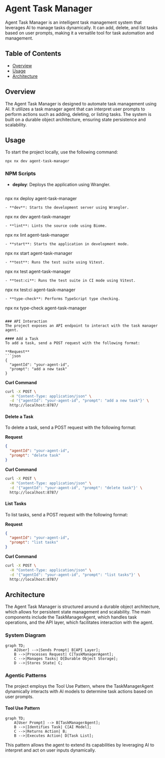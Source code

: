 # Agent Task Manager

Agent Task Manager is an intelligent task management system that leverages AI to manage tasks dynamically. It can add, delete, and list tasks based on user prompts, making it a versatile tool for task automation and management.

## Table of Contents
- [Overview](#overview)
- [Usage](#usage)
- [Architecture](#architecture)

## Overview
The Agent Task Manager is designed to automate task management using AI. It utilizes a task manager agent that can interpret user prompts to perform actions such as adding, deleting, or listing tasks. The system is built on a durable object architecture, ensuring state persistence and scalability.

## Usage
To start the project locally, use the following command:
```
npx nx dev agent-task-manager
```

### NPM Scripts
- **deploy**: Deploys the application using Wrangler.
  ```
npx nx deploy agent-task-manager
```
- **dev**: Starts the development server using Wrangler.
  ```
npx nx dev agent-task-manager
```
- **lint**: Lints the source code using Biome.
  ```
npx nx lint agent-task-manager
```
- **start**: Starts the application in development mode.
  ```
npx nx start agent-task-manager
```
- **test**: Runs the test suite using Vitest.
  ```
npx nx test agent-task-manager
```
- **test:ci**: Runs the test suite in CI mode using Vitest.
  ```
npx nx test:ci agent-task-manager
```
- **type-check**: Performs TypeScript type checking.
  ```
npx nx type-check agent-task-manager
```

### API Interaction
The project exposes an API endpoint to interact with the task manager agent.

#### Add a Task
To add a task, send a POST request with the following format:

**Request**
```json
{
  "agentId": "your-agent-id",
  "prompt": "add a new task"
}
```

**Curl Command**
```bash
curl -X POST \
  -H "Content-Type: application/json" \
  -d '{"agentId": "your-agent-id", "prompt": "add a new task"}' \
  http://localhost:8787/
```

#### Delete a Task
To delete a task, send a POST request with the following format:

**Request**
```json
{
  "agentId": "your-agent-id",
  "prompt": "delete task"
}
```

**Curl Command**
```bash
curl -X POST \
  -H "Content-Type: application/json" \
  -d '{"agentId": "your-agent-id", "prompt": "delete task"}' \
  http://localhost:8787/
```

#### List Tasks
To list tasks, send a POST request with the following format:

**Request**
```json
{
  "agentId": "your-agent-id",
  "prompt": "list tasks"
}
```

**Curl Command**
```bash
curl -X POST \
  -H "Content-Type: application/json" \
  -d '{"agentId": "your-agent-id", "prompt": "list tasks"}' \
  http://localhost:8787/
```

## Architecture
The Agent Task Manager is structured around a durable object architecture, which allows for persistent state management and scalability. The main components include the TaskManagerAgent, which handles task operations, and the API layer, which facilitates interaction with the agent.

### System Diagram
```mermaid
graph TD;
    A[User] -->|Sends Prompt| B[API Layer];
    B -->|Processes Request| C[TaskManagerAgent];
    C -->|Manages Tasks| D[Durable Object Storage];
    D -->|Stores State| C;
```

### Agentic Patterns
The project employs the Tool Use Pattern, where the TaskManagerAgent dynamically interacts with AI models to determine task actions based on user prompts.

#### Tool Use Pattern
```mermaid
graph TD;
    A[User Prompt] --> B[TaskManagerAgent];
    B -->|Identifies Task| C[AI Model];
    C -->|Returns Action| B;
    B -->|Executes Action| D[Task List];
```

This pattern allows the agent to extend its capabilities by leveraging AI to interpret and act on user inputs dynamically.